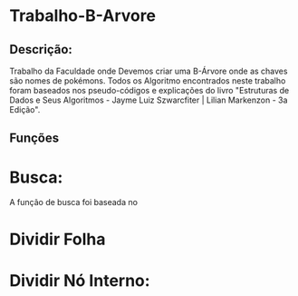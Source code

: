 # Trabalho-B-Arvore
## Descrição:
Trabalho da Faculdade onde Devemos criar uma B-Árvore onde as chaves são nomes de pokémons. Todos os Algoritmo encontrados neste trabalho foram baseados nos pseudo-códigos e explicações do livro "Estruturas de Dados e Seus Algoritmos - Jayme Luiz Szwarcfiter | Lilian Markenzon - 3a Edição".

## Funções
# Busca:
A função de busca foi baseada no

# Dividir Folha

# Dividir Nó Interno:

